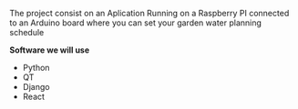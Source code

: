 The project consist on an Aplication Running on a Raspberry PI connected to an Arduino board where you can set your garden water planning schedule


**Software we will use**
* Python
* QT
* Django
* React





